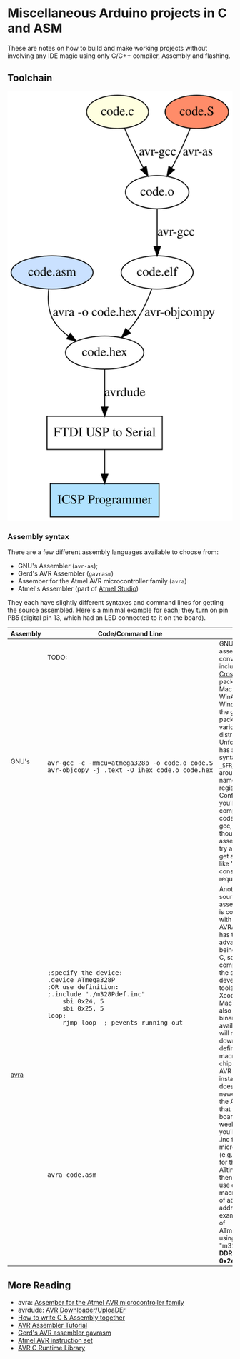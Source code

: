 # Miscellaneous Arduino projects in C and ASM

These are notes on how to build and make working projects without involving any IDE magic using
only C/C++ compiler, Assembly and flashing.


## Toolchain

![toolchain](toolchain.svg "Toolchain for different inputs.")


###  Assembly syntax

There are a few different assembly languages available to choose from:

  - GNU's Assembler (`avr-as`);
  - Gerd's AVR Assembler (`gavrasm`)
  - Assember for the Atmel AVR microcontroller family (`avra`)
  - Atmel's Assembler (part of [Atmel Studio](https://www.microchip.com/mplab/avr-support/atmel-studio-7))

They each have slightly different syntaxes and command lines for getting the source assembled.
Here's a minimal example for each; they turn on pin PB5 (digital pin 13, which had an LED connected to it on the board).


<table>
  <thead>
    <tr>
      <th>Assembly</th>
      <th>Code/Command Line</th>
      <th>Notes</th>
    <tr>
  </thead>
  <tbody>
    <tr>
      <td rowspan="2">
        GNU's
      </td>
      <td>
        TODO:
      </td>
      <td rowspan="2">
GNU's assembler is conveniently included in the <a href="https://www.obdev.at/products/crosspack/index.html">CrossPack</a> package for Mac OS X, WinAVR for Windows, and the gcc-avr packages on various Linux distributions. Unfortunately, it has awkward syntax, requiring <code>_SFR_IO_ADDR()</code> around the names of the I/O registers. Confusingly, you'll need to compile your code with avr-gcc, even though it's assembly. If you try avr-as, you'll get a message like "Error: constant value required".
      </td>
    </tr>
    <tr>
      <td>
        <pre>
avr-gcc -c -mmcu=atmega328p -o code.o code.S
avr-objcopy -j .text -O ihex code.o code.hex
        <pre>
      </td>
    </tr>
    <tr>
      <td rowspan="2"><a href="/hsoft/avra">avra</a></td>
      <td><pre>;specify the device:
.device ATmega328P
;OR use definition:
;.include "./m328Pdef.inc"
    sbi 0x24, 5
    sbi 0x25, 5
loop:
    rjmp loop  ; pevents running out</pre>
      </td>
      <td rowspan="2">
Another open-source assembler that is compatible with Atmel's AVRASM32. It has the advantage of being written in C, so you can compile it with the standard development tools (e.g. Xcode on the Mac). There are also Windows binaries available.
You will need to download or define yourself macros for your chip (included in AVR Studio). For instance, avra doesn't support newer AVRs like the ATtiny44A that was on our boards this week. To use it, you'll need the .inc file for your microcontroller (e.g. tn45def.inc for the ATtiny45). And then you could use defined macros instead of absolute addresses, for example, in case of ATmega328P, using "m328Pdef.inc", <b>DDRB</b> instead of <b>0x24</b>.
      </td>
    </tr>
    <tr>
      <td>
        <pre>
avra code.asm
        <pre>
      </td>
    </tr>
  </tbody>
</table>


## More Reading

 * avra: [Assember for the Atmel AVR microcontroller family](https://github.com/hsoft/avra)
 * avrdude: [AVR Downloader/UploaDEr](http://savannah.nongnu.org/projects/avrdude/)
 * [How to write C & Assembly together](https://www.pantechsolutions.net/how-to-write-c-assembly-together)
 * [AVR Assembler Tutorial](https://www.instructables.com/id/Command-Line-Assembly-Language-Programming-for-Ard/)
 * [Gerd's AVR assembler gavrasm](http://www.avr-asm-tutorial.net/gavrasm/index_en.html)
 * [Atmel AVR instruction set](https://en.wikipedia.org/wiki/Atmel_AVR_instruction_set)
 * [AVR C Runtime Library](https://www.nongnu.org/avr-libc/)
